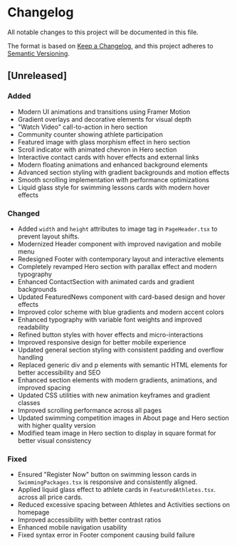 # Changelog

All notable changes to this project will be documented in this file.

The format is based on [Keep a Changelog](https://keepachangelog.com/en/1.0.0/),
and this project adheres to [Semantic Versioning](https://semver.org/spec/v2.0.0.html).

## [Unreleased]

### Added
- Modern UI animations and transitions using Framer Motion
- Gradient overlays and decorative elements for visual depth
- "Watch Video" call-to-action in hero section
- Community counter showing athlete participation
- Featured image with glass morphism effect in hero section
- Scroll indicator with animated chevron in Hero section
- Interactive contact cards with hover effects and external links
- Modern floating animations and enhanced background elements
- Advanced section styling with gradient backgrounds and motion effects
- Smooth scrolling implementation with performance optimizations
- Liquid glass style for swimming lessons cards with modern hover effects

### Changed
- Added `width` and `height` attributes to image tag in `PageHeader.tsx` to prevent layout shifts.
- Modernized Header component with improved navigation and mobile menu
- Redesigned Footer with contemporary layout and interactive elements
- Completely revamped Hero section with parallax effect and modern typography
- Enhanced ContactSection with animated cards and gradient backgrounds
- Updated FeaturedNews component with card-based design and hover effects
- Improved color scheme with blue gradients and modern accent colors
- Enhanced typography with variable font weights and improved readability
- Refined button styles with hover effects and micro-interactions
- Improved responsive design for better mobile experience
- Updated general section styling with consistent padding and overflow handling
- Replaced generic div and p elements with semantic HTML elements for better accessibility and SEO
- Enhanced section elements with modern gradients, animations, and improved spacing
- Updated CSS utilities with new animation keyframes and gradient classes
- Improved scrolling performance across all pages
- Updated swimming competition images in About page and Hero section with higher quality version
- Modified team image in Hero section to display in square format for better visual consistency

### Fixed

- Ensured "Register Now" button on swimming lesson cards in `SwimmingPackages.tsx` is responsive and consistently aligned.
- Applied liquid glass effect to athlete cards in `FeaturedAthletes.tsx`. across all price cards.
- Reduced excessive spacing between Athletes and Activities sections on homepage
- Improved accessibility with better contrast ratios
- Enhanced mobile navigation usability
- Fixed syntax error in Footer component causing build failure